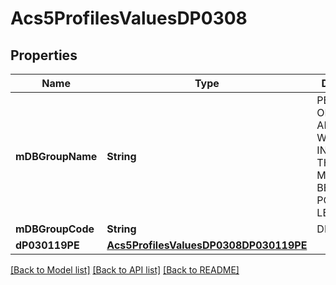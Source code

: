 # Acs5ProfilesValuesDP0308

## Properties
Name | Type | Description | Notes
------------ | ------------- | ------------- | -------------
**mDBGroupName** | **String** | PERCENTAGE OF FAMILIES AND PEOPLE WHOSE INCOME IN THE PAST 12 MONTHS IS BELOW THE POVERTY LEVEL | 
**mDBGroupCode** | **String** | DP0308 | 
**dP030119PE** | [**Acs5ProfilesValuesDP0308DP030119PE**](Acs5ProfilesValuesDP0308DP030119PE.md) |  | 

[[Back to Model list]](../README.md#documentation-for-models) [[Back to API list]](../README.md#documentation-for-api-endpoints) [[Back to README]](../README.md)


